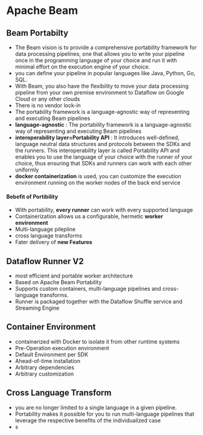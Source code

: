 # Apache Beam 

## Beam Portabilty 
- The Beam vision is to provide a comprehensive portability framework for data processing pipelines, 
 one that allows you to write your pipeline once in the programming language of your choice and run it with minimal effort on the execution engine of your choice.
- you can define your pipeline in popular languages like Java, Python, Go, SQL.
- With Beam, you also have the flexibility to move your data processing pipeline from your own premise environment to Dataflow on Google Cloud or any other clouds
- There is no vendor lock-in
- The portability framework is a language-agnostic way of representing and executing Beam pipelines
- **language-agnostic**  :  The portability framework is a language-agnostic way of representing and executing Beam pipelines
- **interoperability layer=Portability API** : It introduces well-defined, language neutral data structures and protocols between the SDKs and the runners. This interoperability layer is called Portability API and enables you to use the language of your choice with the runner of your choice, thus ensuring that SDKs and runners can work with each other uniformly
- **docker containerization** is used, you can customize the execution environment running on the worker nodes of the back end service

#### Bebefit of Portibility 
-  With portability, **every runner** can work with every supported language
-  Containerization allows us a configurable, hermetic **worker environment**
-  Multi-language pilepline
-  cross language transforms
-  Fater delivery of **new Features**

## Dataflow Runner V2
- most efficient and portable worker architecture 
- Based on Apache Beam Portability 
- Supports custom containers, multi-language pipelines and cross-language transforms.
- Runner is packaged together with the Dataflow Shuffle service and Streaming Engine 


## Container Environment 
- containerized with Docker to isolate it from other runtime systems
- Pre-Operation  execution environment 
- Default Environment per SDK
- Ahead-of-time installation
- Arbitrary dependencies
- Arbitrary customization

## Cross Language Transform
- you are no longer limited to a single language in a given pipeline.
- Portability makes it possible for you to run multi-language pipelines that leverage the respective benefits of the individualized case
- s
